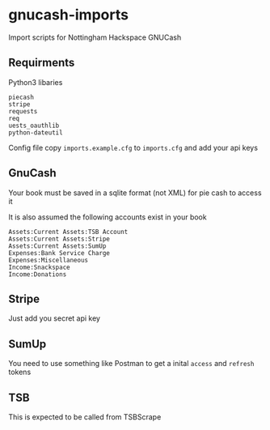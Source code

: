 # gnucash-imports
Import scripts for Nottingham Hackspace GNUCash

## Requirments
Python3 libaries

```
piecash
stripe
requests
req
uests_oauthlib
python-dateutil
```

Config file
copy `imports.example.cfg` to `imports.cfg` and add your api keys

## GnuCash
Your book must be saved in a sqlite format (not XML) for pie cash to access it

It is also assumed the following accounts exist in your book
```
Assets:Current Assets:TSB Account
Assets:Current Assets:Stripe
Assets:Current Assets:SumUp
Expenses:Bank Service Charge
Expenses:Miscellaneous
Income:Snackspace
Income:Donations
```

## Stripe
Just add you secret api key

## SumUp
You need to use something like Postman to get a inital `access` and `refresh` tokens

## TSB
This is expected to be called from TSBScrape
